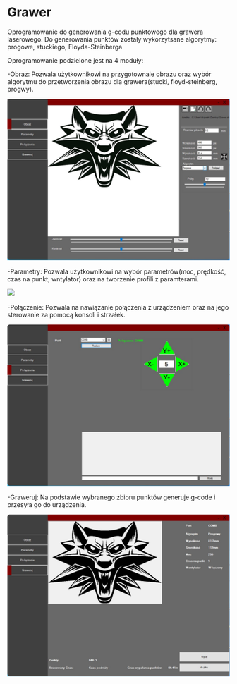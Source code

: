 # Grawer
Oprogramowanie do generowania g-codu punktowego dla grawera laserowego. Do generowania punktów zostały wykorzytsane algorytmy: progowe,
stuckiego, Floyda-Steinberga

Oprogramowanie podzielone jest na 4 moduły:

-Obraz: Pozwala użytkownikowi na przygotownaie obrazu oraz wybór algorytmu do przetworzenia obrazu dla grawera(stucki, floyd-steinberg, progwy).

![](image/Obraz.jpg)

-Parametry: Pozwala użytkownikowi na wybór parametrów(moc, prędkość, czas na punkt, wntylator) oraz na tworzenie profili z paramterami.

![](image/Parametery.jpg)

-Połączenie: Pozwala na nawiązanie połączenia z urządzeniem oraz na jego sterowanie za pomocą konsoli i strzałek.

![](image/Polaczenie.jpg)

-Graweruj: Na podstawie wybranego zbioru punktów generuje g-code i przesyła go do urządzenia.

![](image/Graweruj.jpg)
